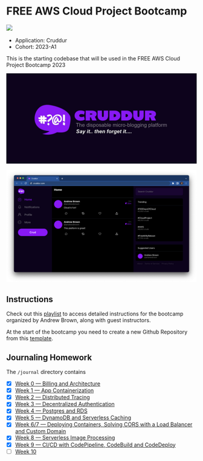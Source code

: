 # FREE AWS Cloud Project Bootcamp

![](https://codebuild.us-east-1.amazonaws.com/badges?uuid=eyJlbmNyeXB0ZWREYXRhIjoiWVA5SVU2MDFUVmhxN2hMV1M5Mlc2M3BCcU1BSWZHWDF3R1NMWG1ycXRIdUtyakFzZzdtOVg3QzNRT2duNUhBa1VmbEhoeitMd3VPbWpXYVBibGdOalBRPSIsIml2UGFyYW1ldGVyU3BlYyI6IktQOHB1TzJXbVJvdTYybmciLCJtYXRlcmlhbFNldFNlcmlhbCI6MX0%3D&branch=main)
- Application: Cruddur
- Cohort: 2023-A1

This is the starting codebase that will be used in the FREE AWS Cloud Project Bootcamp 2023

![Cruddur Graphic](_docs/assets/cruddur-banner.jpg)

![Cruddur Screenshot](_docs/assets/cruddur-screenshot.png)

## Instructions

Check out this [playlist](https://www.youtube.com/playlist?list=PLBfufR7vyJJ7k25byhRXJldB5AiwgNnWv) to access detailed instructions for the bootcamp organized by Andrew Brown, along with guest instructors.

At the start of the bootcamp you need to create a new Github Repository from this [template](https://github.com/omenking/aws-bootcamp-cruddur-2023).

## Journaling Homework

The `/journal` directory contains

- [x] [Week 0 — Billing and Architecture](journal/week0.md)
- [x] [Week 1 — App Containerization](journal/week1.md)
- [x] [Week 2 — Distributed Tracing](journal/week2.md)
- [x] [Week 3 — Decentralized Authentication](journal/week3.md)
- [x] [Week 4 — Postgres and RDS](journal/week4.md)
- [x] [Week 5 — DynamoDB and Serverless Caching](journal/week5.md)
- [x] [Week 6/7 — Deploying Containers, Solving CORS with a Load Balancer and Custom Domain](journal/week6-7.md)
- [x] [Week 8 — Serverless Image Processing](journal/week8.md)
- [x] [Week 9 — CI/CD with CodePipeline, CodeBuild and CodeDeploy](journal/week9.md)
- [ ] [Week 10](journal/week10.md)
